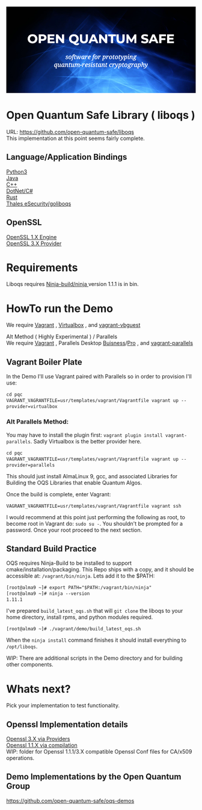 ![OQS Image](https://github.com/melinko2003/research-assets/blob/main/images/oqs-banner-logo.png)
# Open Quantum Safe Library ( liboqs )
URL: https://github.com/open-quantum-safe/liboqs  
This implementation at this point seems fairly complete.  
  
## Language/Application Bindings
[Python3](https://github.com/open-quantum-safe/liboqs-python)  
[Java](https://github.com/open-quantum-safe/liboqs-java)  
[C++](https://github.com/open-quantum-safe/liboqs-cpp)  
[DotNet/C#](https://github.com/open-quantum-safe/liboqs-dotnet)  
[Rust](https://github.com/open-quantum-safe/liboqs-rust)  
[Thales eSecurity/goliboqs](https://github.com/thales-e-security/goliboqs)  
  
## OpenSSL 
[OpenSSL 1.X Engine](https://github.com/open-quantum-safe/oqs-engine)  
[OpenSSL 3.X Provider](https://github.com/open-quantum-safe/oqs-provider)  
  
# Requirements
Liboqs requires [ Ninja-build/ninja ](https://github.com/ninja-build/ninja/releases) version 1.1.1 is in bin.  
  
# HowTo run the Demo
We require [Vagrant](https://developer.hashicorp.com/vagrant/downloads) , [Virtualbox](https://www.virtualbox.org/wiki/Downloads) , and [vagrant-vbguest](https://github.com/dotless-de/vagrant-vbguest)  
  
Alt Method ( Highly Experimental ) / Parallels  
We require [Vagrant](https://developer.hashicorp.com/vagrant/downloads) , Parallels Desktop [Buisness](https://www.parallels.com/products/business/)/[Pro](https://www.parallels.com/products/desktop/pro/) , and [vagrant-parallels](https://parallels.github.io/vagrant-parallels/docs/installation/) 
  
## Vagrant Boiler Plate

In the Demo I'll use Vagrant paired with Parallels so in order to provision I'll use:
```
cd pqc
VAGRANT_VAGRANTFILE=usr/templates/vagrant/Vagrantfile vagrant up --provider=virtualbox
```
  
### Alt Parallels Method: 
You may have to install the plugin first: `vagrant plugin install vagrant-parallels`. Sadly Virtualbox is the better provider here.
```
cd pqc
VAGRANT_VAGRANTFILE=usr/templates/vagrant/Vagrantfile vagrant up --provider=parallels
```

This should just install AlmaLinux 9, gcc, and associated Libraries for Building the OQS Libraries that enable Quantum Algos.  
  
Once the build is complete, enter Vagrant:  
```
VAGRANT_VAGRANTFILE=usr/templates/vagrant/Vagrantfile vagrant ssh
```
I would recommend at this point just performing the following as root, to become root in Vagrant do: `sudo su -`. You shouldn't be prompted for a password. Once your root proceed to the next section.

## Standard Build Practice
OQS requires Ninja-Build to be installed to support cmake/installation/packaging. This Repo ships with a copy, and it should be accessible at: `/vagrant/bin/ninja`. Lets add it to the $PATH:
```
[root@alma9 ~]# export PATH="$PATH:/vagrant/bin/ninja"
[root@alma9 ~]# ninja --version                                              
1.11.1
```
I've prepared `build_latest_oqs.sh` that will `git clone` the liboqs to your home directory, install rpms, and python modules required. 
```
[root@alma9 ~]# ./vagrant/demo/build_latest_oqs.sh
```
When the `ninja install` command finishes it should install everything to `/opt/liboqs`. 

WIP: There are additional scripts in the Demo directory and for building other components. 

# Whats next?
Pick your implementation to test functionality.
  
## Openssl Implementation details
[Openssl 3.X via Providers](OQS-PROVIDER.md)  
[Openssl 1.1.X via compilation](OQS-STATIC-111.md)  
WIP: folder for Openssl 1.1.1/3.X compatible Openssl Conf files for CA/x509 operations.  

## Demo Implementations by the Open Quantum Group
https://github.com/open-quantum-safe/oqs-demos